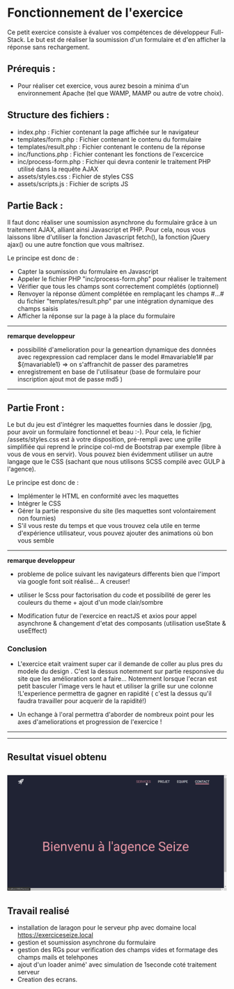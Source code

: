 # Fonctionnement de l'exercice
Ce petit exercice consiste à évaluer vos compétences de développeur Full-Stack.
Le but est de réaliser la soumission d'un formulaire et d'en afficher la réponse sans rechargement.


## Prérequis :

- Pour réaliser cet exercice, vous aurez besoin a minima d'un environnement Apache (tel que WAMP, MAMP ou autre de votre choix).


## Structure des fichiers :

- index.php : Fichier contenant la page affichée sur le navigateur
- templates/form.php : Fichier contenant le contenu du formulaire
- templates/result.php : Fichier contenant le contenu de la réponse
- inc/functions.php : Fichier contenant les fonctions de l'excercice
- inc/process-form.php : Fichier qui devra contenir le traitement PHP utilisé dans la requête AJAX
- assets/styles.css : Fichier de styles CSS
- assets/scripts.js : Fichier de scripts JS


## Partie Back :

Il faut donc réaliser une soumission asynchrone du formulaire grâce à un traitement AJAX, alliant ainsi Javascript et PHP.
Pour cela, nous vous laissons libre d'utiliser la fonction Javascript fetch(), la fonction jQuery ajax() ou une autre fonction que vous maîtrisez.

Le principe est donc de :
- Capter la soumission du formulaire en Javascript
- Appeler le fichier PHP "inc/process-form.php" pour réaliser le traitement
- Vérifier que tous les champs sont correctement complétés (optionnel)
- Renvoyer la réponse dûment complétée en remplaçant les champs #...# du fichier "templates/result.php" par une intégration dynamique des champs saisis
- Afficher la réponse sur la page à la place du formulaire
  
---  

**remarque developpeur**  
- possibilité d'amelioration pour la geneartion dynamique des données avec regexpression cad remplacer dans le model #mavariable1# par ${mavariable1} => on s'affranchit de passer des  parametres 
- enregistrement en base de l'utilisateur (base de formulaire pour inscription ajout mot de passe md5 )
  
---  
## Partie Front :

Le but du jeu est d'intégrer les maquettes fournies dans le dossier /jpg, pour avoir un formulaire fonctionnel et beau :-).
Pour cela, le fichier /assets/styles.css est à votre disposition, pré-rempli avec une grille simplifiée qui reprend le principe col-md de Bootstrap par exemple (libre à vous de vous en servir).
Vous pouvez bien évidemment utiliser un autre langage que le CSS (sachant que nous utilisons SCSS compilé avec GULP à l'agence).

Le principe est donc de :
- Implémenter le HTML en conformité avec les maquettes
- Intégrer le CSS
- Gérer la partie responsive du site (les maquettes sont volontairement non fournies)
- S'il vous reste du temps et que vous trouvez cela utile en terme d'expérience utilisateur, vous pouvez ajouter des animations où bon vous semble

---  
**remarque developpeur**
- probleme de police suivant les navigateurs differents bien que l'import via google font soit réalisé... A creuser!

- utiliser le Scss pour factorisation du code et possibilité de gerer les couleurs du  theme + ajout d'un mode clair/sombre
- Modification futur de l'exercice en reactJS et axios pour appel asynchrone & changement d'etat des composants (utilisation useState & useEffect)


### Conclusion
- L'exercice etait vraiment super car il demande de  coller au plus pres du modele du design . C'est la dessus notemment sur partie  responsive du site que les amélioration sont a faire... Notemment lorsque l'ecran est petit basculer l'image vers le haut et utiliser la grille sur une colonne  !L'experience permettra de gagner en rapidité
( c'est la dessus qu'il faudra travailler pour acquerir de la rapidité!)

- Un echange à l'oral permettra d'aborder de nombreux point pour les axes d'ameliorations et progression de l'exercice ! 

---  
---  

## Resultat visuel obtenu

![alt resultat](./jpg/Resultat/React/preview.png "preview")  
---  


## Travail realisé
- installation de laragon pour le serveur php avec domaine local https://exerciceseize.local
- gestion et soumission asynchrone du formulaire
- gestion des RGs pour verification des champs vides et formatage des champs mails et telehpones
- ajout d'un loader animé'  avec simulation de 1seconde coté traitement serveur
- Creation des ecrans.